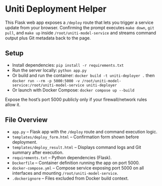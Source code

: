 # Uniti Deployment Helper

This Flask web app exposes a `/deploy` route that lets you trigger a service update from your browser. Confirming the prompt executes `make down`, `git pull`, and `make up` inside `/root/uniti-model-service` and streams command output plus Git metadata back to the page.

## Setup
- Install dependencies: `pip install -r requirements.txt`
- Run the server locally: `python app.py`
- Or build and run the container: `docker build -t uniti-deployer .` then `docker run --rm -p 5000:5000 -v /root/uniti-model-service:/root/uniti-model-service uniti-deployer`
- Or launch with Docker Compose: `docker compose up --build`

Expose the host’s port 5000 publicly only if your firewall/network rules allow it.

## File Overview
- `app.py` – Flask app with the `/deploy` route and command execution logic.
- `templates/deploy_form.html` – Confirmation form shown before deployment.
- `templates/deploy_result.html` – Displays command logs and Git summary after execution.
- `requirements.txt` – Python dependencies (Flask).
- `Dockerfile` – Container definition running the app on port 5000.
- `docker-compose.yml` – Compose service exposing port 5000 on all interfaces and mounting `/root/uniti-model-service`.
- `.dockerignore` – Files excluded from Docker build context.
